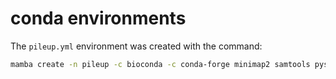 
# conda environments

The `pileup.yml` environment was created with the command:
```bash
mamba create -n pileup -c bioconda -c conda-forge minimap2 samtools pysam biopython pandas
```